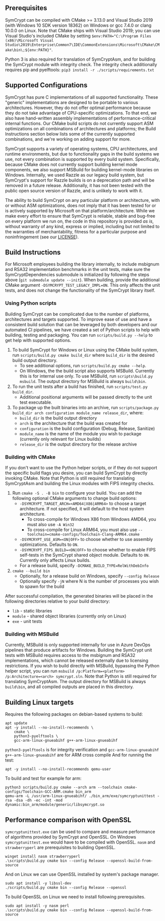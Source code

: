 ## Prerequisites
SymCrypt can be compiled with CMake >= 3.13.0 and Visual Studio 2019 (with Windows 10 SDK version 18362) on Windows
or gcc 7.4.0 or clang 10.0.0 on Linux. Note that CMake ships with Visual Studio 2019; you can use Visual Studio's
included CMake by setting `$env:PATH="C:\Program Files (x86)\Microsoft Visual Studio\2019\Enterprise\Common7\IDE\CommonExtensions\Microsoft\CMake\CMake\bin\;${env:PATH}"`.

Python 3 is also required for translation of SymCryptAsm, and for building the SymCrypt module with integrity check.
The integrity check additionally requires pip and pyelftools: `pip3 install -r ./scripts/requirements.txt`

## Supported Configurations
SymCrypt has pure C implementations of all supported functionality. These "generic" implementations are designed to
be portable to various architectures. However, they do not offer optimal performance because they do not take
advantage of CPU-specific optimizations. To that end, we also have hand-written assembly implementations of
performance-critical internal functions. Our CMake build scripts do not currently support ASM optimizations on all
combinations of architectures and platforms; the Build Instructions section below lists some of the currently supported
combinations, and we're working on adding support for more.

SymCrypt supports a variety of operating systems, CPU architectures, and runtime environments, but due to functionality
gaps in the build systems we use, not every combination is supported by every build system. Specifically, because
CMake does not currently support building kernel mode components, we also support MSBuild for building kernel-mode
libraries on Windows. Internally, we used Razzle as our legacy build system, but SymCrypt's support for Razzle builds
is on a deprecation path and will be removed in a future release. Additionally, it has not been tested with the
public open source version of Razzle, and is unlikely to work with it.

The ability to build SymCrypt on any particular platform or architecture, with or without ASM optimizations, does not
imply that it has been tested for or is actively supported by Microsoft on that platform/architecture. While we make
every effort to ensure that SymCrypt is reliable, stable and bug-free on every platform we run on, the code in this
repository is provided *as is*, without warranty of any kind, express or implied, including but not limited to the
warranties of merchantability, fitness for a particular purpose and noninfringement (see our [LICENSE](./LICENSE)).

## Build Instructions
For Microsoft employees building the library internally, to include msbignum and RSA32 implementation benchmarks in
the unit tests, make sure the SymCryptDependencies submodule is initialized by following the steps above
(`git submodule update --init`). When building, provide the additional CMake argument `-DSYMCRYPT_TEST_LEGACY_IMPL=ON`.
This only affects the unit tests, and does not change the functionality of the SymCrypt library itself.

### Using Python scripts
Building SymCrypt can be complicated due to the number of platforms, architectures and targets supported. To improve
ease of use and have a consistent build solution that can be leveraged by both developers and our automated CI pipelines,
we have created a set of Python scripts to help with building, testing and packaging. You can run `scripts/build.py --help`
to get help with supported options.

1. To build SymCrypt for Windows or Linux using the CMake build system, run `scripts/build.py cmake build_dir` where `build_dir` is the desired build output directory.
    * To see additional options, run `scripts/build.py cmake --help`.
    * On Windows, the the build script also supports MSBuild. Currently this is for internal use only. To use MSBuild, run `scripts\build.py msbuild`. The output directory for MSBuild is always `build\bin`.
1. To run the unit tests after a build has finished, run `scripts/test.py build_dir`.
    * Additional positional arguments will be passed directly to the unit test executable.
1. To package up the built binaries into an archive, run `scripts/package.py build_dir arch configuration module_name release_dir`, where:
    * `build_dir` is the build output directory
    * `arch` is the architecture that the build was created for
    * `configuration` is the build configuration (Debug, Release, Sanitize)
    * `module_name` is the name of the module you wish to package (currently only relevant for Linux builds)
    * `release_dir` is the output directory for the release archive

### Building with CMake
If you don't want to use the Python helper scripts, or if they do not support the specific build flags you desire, you can
build SymCrypt by directly invoking CMake. Note that Python is still required for translating SymCryptAsm and building the
Linux modules with FIPS integrity checks.

1. Run `cmake -S . -B bin` to configure your build. You can add the following optional CMake arguments to change build options:
    * `-DSYMCRYPT_TARGET_ARCH=<AMD64|X86|ARM64>` to choose a target architecture. If not specified, it will default to the host system architecture.
      * To cross-compile for Windows X86 from Windows AMD64, you must also use `-A Win32`
      * To cross-compile for Linux ARM64, you must also use `--toolchain=cmake-configs/Toolchain-Clang-ARM64.cmake`
    * `-DSYMCRYPT_USE_ASM=<ON|OFF>` to choose whether to use assembly optimizations. Defaults to `ON`.
    * `-DSYMCRYPT_FIPS_BUILD=<ON|OFF>` to choose whether to enable FIPS self-tests in the SymCrypt shared object module. Defaults to `ON`. Currently only affects Linux builds.
    * For a release build, specify `-DCMAKE_BUILD_TYPE=RelWithDebInfo`
1. `cmake --build bin`
    * Optionally, for a release build on Windows, specify `--config Release`
    * Optionally specify `-jN` where N is the number of processes you wish to spawn for the build

After successful compilation, the generated binaries will be placed in the following directories relative
to your build directory:
* `lib` - static libraries
* `module` - shared object libraries (currently only on Linux)
* `exe` - unit tests

### Building with MSBuild
Currently, MSBuild is only supported internally for use in Azure DevOps pipelines that produce artifacts for Windows.
Building the SymCrypt unit tests with MSBuild requires access to the msbignum and RSA32 implementations, which cannot
be released externally due to licensing restrictions.  If you wish to build directly with MSBuild, bypassing the Python
helper script, you can run `msbuild /p:Platform=<platform> /p:Architecture=<arch> symcrypt.sln`. Note that Python is
still required for translating SymCryptAsm. The output directory for MSBuild is always `build\bin`, and all compiled
outputs are placed in this directory.

## Building Linux targets

Requires the following packages on debian-based systems to build:
```
apt update
apt -y install --no-install-recommends \
    cmake \
    python3-pyelftools \
    gcc-arm-linux-gnueabihf g++-arm-linux-gnueabihf
```
`python3-pyelftools` is for integrity verification and `gcc-arm-linux-gnueabihf` `g++-arm-linux-gnueabihf` are for ARM cross compile
And for running the test:
```
apt -y install --no-install-recommends qemu-user
```

To build and test for example for arm:
```
python3 scripts/build.py cmake --arch arm --toolchain cmake-configs/Toolchain-GCC-ARM.cmake bin_arm
qemu-arm -L /usr/arm-linux-gnueabihf/ ./bin_arm/exe/symcryptunittest -rsa -dsa -dh -ec -int -mod dynamic:bin_arm/module/generic/libsymcrypt.so
```

## Performance comparison with OpenSSL
`symcryptunittest.exe` can be used to compare and measure performance of algorithms provided by SymCrypt and OpenSSL. On Windows `symcryptunittest.exe` would have to be compiled with OpenSSL. `nasm` and  `strawberryperl` are prerequisites to building OpenSSL.
```
winget install nasm strawberryperl
.\scripts\build.py cmake bin --config Release --openssl-build-from-source
```

And on Linux we can use OpenSSL installed by system's package manager.
```
sudo apt install -y libssl-dev
./scripts/build.py cmake bin --config Release --openssl
```

To build OpenSSL on Linux we need to install following prerequisites.
```
sudo apt install -y nasm perl
.\scripts\build.py cmake bin --config Release --openssl-build-from-source
```
